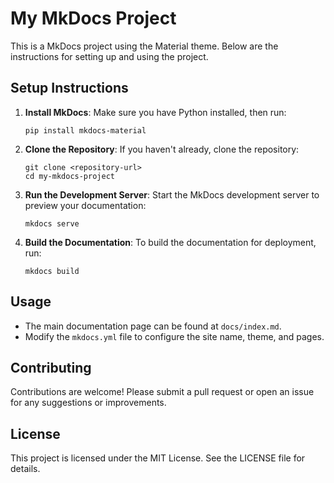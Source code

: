# My MkDocs Project

This is a MkDocs project using the Material theme. Below are the instructions for setting up and using the project.

## Setup Instructions

1. **Install MkDocs**: Make sure you have Python installed, then run:
   ```
   pip install mkdocs-material
   ```

2. **Clone the Repository**: If you haven't already, clone the repository:
   ```
   git clone <repository-url>
   cd my-mkdocs-project
   ```

3. **Run the Development Server**: Start the MkDocs development server to preview your documentation:
   ```
   mkdocs serve
   ```

4. **Build the Documentation**: To build the documentation for deployment, run:
   ```
   mkdocs build
   ```

## Usage

- The main documentation page can be found at `docs/index.md`.
- Modify the `mkdocs.yml` file to configure the site name, theme, and pages.

## Contributing

Contributions are welcome! Please submit a pull request or open an issue for any suggestions or improvements.

## License

This project is licensed under the MIT License. See the LICENSE file for details.